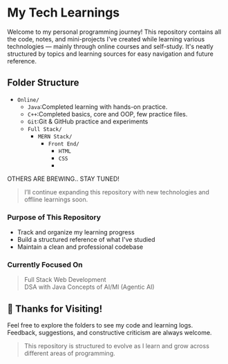 # My Tech Learnings

Welcome to my personal programming journey!
This repository contains all the code, notes, and mini-projects I've created while learning various technologies — mainly through online courses and self-study.
It's neatly structured by topics and learning sources for easy navigation and future reference.

## Folder Structure
- `Online/`
    - `Java`:Completed learning with hands-on practice.
    - `C++`:Completed basics, core and OOP, few practice files.
    - `Git`:Git & GitHub practice and experiments
    - `Full Stack/`
        - `MERN Stack/`
            - `Front End/`
                - `HTML`
                - `CSS`
                - 
OTHERS ARE BREWING.. STAY TUNED!
> I’ll continue expanding this repository with new technologies and offline learnings soon.

### Purpose of This Repository

- Track and organize my learning progress
- Build a structured reference of what I've studied
- Maintain a clean and professional codebase

### Currently Focused On

> Full Stack Web Development  
> DSA with Java
> Concepts of AI/Ml (Agentic AI)

## 🙌 Thanks for Visiting!

Feel free to explore the folders to see my code and learning logs.  
Feedback, suggestions, and constructive criticism are always welcome.

> This repository is structured to evolve as I learn and grow across different areas of programming.
